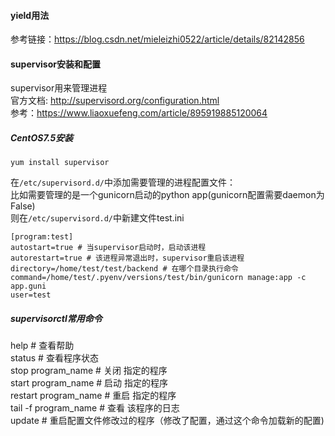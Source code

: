 #### yield用法
参考链接：<https://blog.csdn.net/mieleizhi0522/article/details/82142856>

#### supervisor安装和配置
supervisor用来管理进程  
官方文档: <http://supervisord.org/configuration.html>  
参考：<https://www.liaoxuefeng.com/article/895919885120064>

##### CentOS7.5安装
`yum install supervisor`  

在`/etc/supervisord.d/`中添加需要管理的进程配置文件：  
比如需要管理的是一个gunicorn启动的python app(gunicorn配置需要daemon为False)  
则在`/etc/supervisord.d/`中新建文件test.ini  
```
[program:test]
autostart=true # 当supervisor启动时，启动该进程
autorestart=true # 该进程异常退出时，supervisor重启该进程
directory=/home/test/test/backend # 在哪个目录执行命令
command=/home/test/.pyenv/versions/test/bin/gunicorn manage:app -c app.guni
user=test
```

##### supervisorctl常用命令
help # 查看帮助  
status # 查看程序状态  
stop program_name # 关闭 指定的程序  
start program_name # 启动 指定的程序  
restart program_name # 重启 指定的程序  
tail -f program_name # 查看 该程序的日志  
update # 重启配置文件修改过的程序（修改了配置，通过这个命令加载新的配置)  
